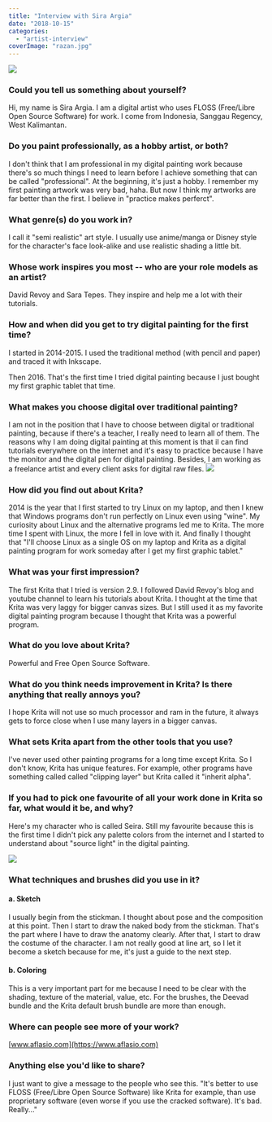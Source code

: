 ```yaml
---
title: "Interview with Sira Argia"
date: "2018-10-15"
categories: 
  - "artist-interview"
coverImage: "razan.jpg"
---
```


![](/images/posts/2018/clientAnC6.jpg)

### Could you tell us something about yourself?

Hi, my name is Sira Argia. I am a digital artist who uses FLOSS (Free/Libre Open Source Software) for work. I come from Indonesia, Sanggau Regency, West Kalimantan.

### Do you paint professionally, as a hobby artist, or both?

I don't think that I am professional in my digital painting work because there's so much things I need to learn before I achieve something that can be called "professional". At the beginning, it's just a hobby. I remember my first painting artwork was very bad, haha. But now I think my artworks are far better than the first. I believe in "practice makes perferct".

### What genre(s) do you work in?

I call it "semi realistic" art style. I usually use anime/manga or Disney style for the character's face look-alike and use realistic shading a little bit.

### Whose work inspires you most -- who are your role models as an artist?

David Revoy and Sara Tepes. They inspire and help me a lot with their tutorials.

### How and when did you get to try digital painting for the first time?

I started in 2014-2015. I used the traditional method (with pencil and paper) and traced it with Inkscape.

Then 2016. That's the first time I tried digital painting because I just bought my first graphic tablet that time.

### What makes you choose digital over traditional painting?

I am not in the position that I have to choose between digital or traditional painting, because if there's a teacher, I really need to learn all of them. The reasons why I am doing digital painting at this moment is that iI can find tutorials everywhere on the internet and it's easy to practice because I have the monitor and the digital pen for digital painting. Besides, I am working as a freelance artist and every client asks for digital raw files. ![](/images/posts/2018/razan.jpg)

### How did you find out about Krita?

2014 is the year that I first started to try Linux on my laptop, and then I knew that Windows programs don't run perfectly on Linux even using "wine". My curiosity about Linux and the alternative programs led me to Krita. The more time I spent with Linux, the more I fell in love with it. And finally I thought that "I'll choose Linux as a single OS on my laptop and Krita as a digital painting program for work someday after I get my first graphic tablet."

### What was your first impression?

The first Krita that I tried is version 2.9. I followed David Revoy's blog and youtube channel to learn his tutorials about Krita. I thought at the time that Krita was very laggy for bigger canvas sizes. But I still used it as my favorite digital painting program because I thought that Krita was a powerful program.

### What do you love about Krita?

Powerful and Free Open Source Software.

### What do you think needs improvement in Krita? Is there anything that really annoys you?

I hope Krita will not use so much processor and ram in the future, it always gets to force close when I use many layers in a bigger canvas.

### What sets Krita apart from the other tools that you use?

I've never used other painting programs for a long time except Krita. So I don't know, Krita has unique features. For example, other programs have something called called "clipping layer" but Krita called it "inherit alpha".

### If you had to pick one favourite of all your work done in Krita so far, what would it be, and why?

Here's my character who is called Seira. Still my favourite because this is the first time I didn't pick any palette colors from the internet and I started to understand about "source light" in the digital painting.

![](/images/posts/2018/seira.jpg)

### What techniques and brushes did you use in it?

#### a. Sketch

I usually begin from the stickman. I thought about pose and the composition at this point. Then I start to draw the naked body from the stickman. That's the part where I have to draw the anatomy clearly. After that, I start to draw the costume of the character. I am not really good at line art, so I let it become a sketch because for me, it's just a guide to the next step.

#### b. Coloring

This is a very important part for me because I need to be clear with the shading, texture of the material, value, etc. For the brushes, the Deevad bundle and the Krita default brush bundle are more than enough.

### Where can people see more of your work?

[www.aflasio.com](https://www.aflasio.com)

### Anything else you'd like to share?

I just want to give a message to the people who see this. "It's better to use FLOSS (Free/Libre Open Source Software) like Krita for example, than use proprietary software (even worse if you use the cracked software). It's bad. Really..."
